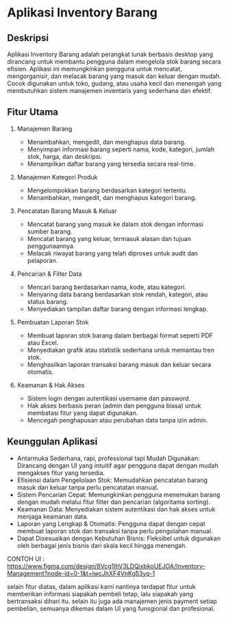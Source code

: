 # Aplikasi Inventory Barang

## Deskripsi
Aplikasi Inventory Barang adalah perangkat lunak berbasis desktop yang dirancang untuk membantu pengguna dalam mengelola stok barang secara efisien. Aplikasi ini memungkinkan pengguna untuk mencatat, mengorganisir, dan melacak barang yang masuk dan keluar dengan mudah. Cocok digunakan untuk toko, gudang, atau usaha kecil dan menengah yang membutuhkan sistem manajemen inventaris yang sederhana dan efektif.

## Fitur Utama
1. Manajemen Barang
   - Menambahkan, mengedit, dan menghapus data barang.
   - Menyimpan informasi barang seperti nama, kode, kategori, jumlah stok, harga, dan deskripsi.
   - Menampilkan daftar barang yang tersedia secara real-time.

2. Manajemen Kategori Produk
   - Mengelompokkan barang berdasarkan kategori tertentu.
   - Menambahkan, mengedit, dan menghapus kategori barang.

3. Pencatatan Barang Masuk & Keluar
   - Mencatat barang yang masuk ke dalam stok dengan informasi sumber barang.
   - Mencatat barang yang keluar, termasuk alasan dan tujuan penggunaannya.
   - Melacak riwayat barang yang telah diproses untuk audit dan pelaporan.

4. Pencarian & Filter Data
   - Mencari barang berdasarkan nama, kode, atau kategori.
   - Menyaring data barang berdasarkan stok rendah, kategori, atau status barang.
   - Menyediakan tampilan daftar barang dengan informasi lengkap.

5. Pembuatan Laporan Stok
   - Membuat laporan stok barang dalam berbagai format seperti PDF atau Excel.
   - Menyediakan grafik atau statistik sederhana untuk memantau tren stok.
   - Menghasilkan laporan transaksi barang masuk dan keluar secara otomatis.

6. Keamanan & Hak Akses
   - Sistem login dengan autentikasi username dan password.
   - Hak akses berbasis peran (admin dan pengguna biasa) untuk membatasi fitur yang dapat digunakan.
   - Mencegah penghapusan atau perubahan data tanpa izin admin.

## Keunggulan Aplikasi
- Antarmuka Sederhana, rapi, professional tapi Mudah Digunakan: Dirancang dengan UI yang intuitif agar pengguna dapat dengan mudah mengakses fitur yang tersedia.
- Efisiensi dalam Pengelolaan Stok: Memudahkan pencatatan barang masuk dan keluar tanpa perlu pencatatan manual.
- Sistem Pencarian Cepat: Memungkinkan pengguna menemukan barang dengan mudah melalui fitur filter dan pencarian (algoritama sorting).
- Keamanan Data: Menyediakan sistem autentikasi dan hak akses untuk menjaga keamanan data.
- Laporan yang Lengkap & Otomatis: Pengguna dapat dengan cepat membuat laporan stok dan transaksi tanpa perlu pengolahan manual.
- Dapat Disesuaikan dengan Kebutuhan Bisnis: Fleksibel untuk digunakan oleh berbagai jenis bisnis dari skala kecil hingga menengah.

CONTOH UI : 
https://www.figma.com/design/8Vcg1IhV3LDQixbkoUEJOA/Inventory-Management?node-id=0-1&t=lwcJhXF4VnKg53yq-1

selain fitur diatas, dalam aplikasi kami nantinya terdapat fitur untuk memberikan informasi siapakah pembeli tetap, lalu siapakah yang bertransaksi dihari itu. 
selain itu juga ada manajemen jenis payment setiap pembelian, semuanya dikemas dalam UI yang funsgional dan profesional.
